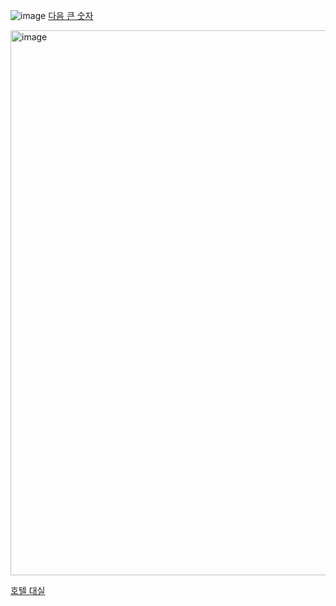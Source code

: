 ![image](https://github.com/koreaIT-study/programmers/assets/92290312/a616e57e-d521-4209-9d41-77b67e11d1fa) [다음 큰 숫자](https://school.programmers.co.kr/learn/courses/30/lessons/12911) <br/>



<img width="872" alt="image" src="https://github.com/koreaIT-study/programmers/assets/32920566/81a10172-d1f0-47f3-b8e5-272bccd3ec56">

[호텔 대실](https://school.programmers.co.kr/learn/courses/30/lessons/155651)
